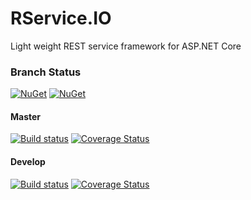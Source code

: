# RService.IO
Light weight REST service framework for ASP.NET Core

### Branch Status
[![NuGet](https://img.shields.io/nuget/v/RService.IO.svg)](https://www.nuget.org/packages/RService.IO/) [![NuGet](https://img.shields.io/nuget/v/RService.IO.Abstractions.svg)](https://www.nuget.org/packages/RService.IO.Abstractions/)

#### Master
[![Build status](https://ci.appveyor.com/api/projects/status/t65h3ok91ljwm30t/branch/master?svg=true)](https://ci.appveyor.com/project/Stoom/rservice-io/branch/master)
[![Coverage Status](https://coveralls.io/repos/github/Stoom/RService.IO/badge.svg?branch=master)](https://coveralls.io/github/Stoom/RService.IO?branch=master)  
#### Develop
[![Build status](https://ci.appveyor.com/api/projects/status/t65h3ok91ljwm30t/branch/develop?svg=true)](https://ci.appveyor.com/project/Stoom/rservice-io/branch/develop)
[![Coverage Status](https://coveralls.io/repos/github/Stoom/RService.IO/badge.svg?branch=develop)](https://coveralls.io/github/Stoom/RService.IO?branch=develop)
